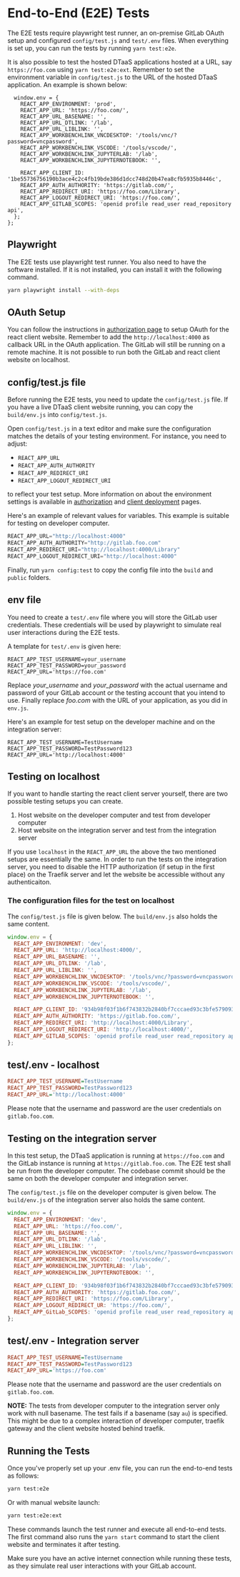 # End-to-End (E2E) Tests

The E2E tests require playwright test runner, an on-premise GitLab OAuth setup and
configured `config/test.js` and `test/.env` files. When everything is set up, you
can run the tests by running `yarn test:e2e`.

It is also possible to test the hosted DTaaS applications hosted at a URL,
say `https://foo.com` using `yarn test:e2e:ext`. Remember to set the
environment variable in `config/test.js` to the URL of the hosted DTaaS
application. An example is shown below:

```if (typeof window !== 'undefined') {
  window.env = {
    REACT_APP_ENVIRONMENT: 'prod',
    REACT_APP_URL: 'https://foo.com/',
    REACT_APP_URL_BASENAME: '',
    REACT_APP_URL_DTLINK: '/lab',
    REACT_APP_URL_LIBLINK: '',
    REACT_APP_WORKBENCHLINK_VNCDESKTOP: '/tools/vnc/?password=vncpassword',
    REACT_APP_WORKBENCHLINK_VSCODE: '/tools/vscode/',
    REACT_APP_WORKBENCHLINK_JUPYTERLAB: '/lab',
    REACT_APP_WORKBENCHLINK_JUPYTERNOTEBOOK: '',

    REACT_APP_CLIENT_ID: '1be55736756190b3ace4c2c4fb19bde386d1dcc748d20b47ea8cfb5935b8446c',
    REACT_APP_AUTH_AUTHORITY: 'https://gitlab.com/',
    REACT_APP_REDIRECT_URI: 'https://foo.com/Library',
    REACT_APP_LOGOUT_REDIRECT_URI: 'https://foo.com/',
    REACT_APP_GITLAB_SCOPES: 'openid profile read_user read_repository api',
  };
};
```

## Playwright

The E2E tests use playwright test runner. You also need to have the software
installed. If it is not installed, you can install it with the following command.

```bash
yarn playwright install --with-deps
```

## OAuth Setup

You can follow the instructions in
[authorization page](../../docs/admin/client/auth.md)
to setup OAuth for the
react client website. Remember to add the `http://localhost:4000` as callback URL
in the OAuth application. The GitLab will still be running on a remote machine.
It is not possible to run both the GitLab and react client website on localhost.

## config/test.js file

Before running the E2E tests, you need to update the `config/test.js` file.
If you have a live DTaaS client website running, you can copy the `build/env.js`
into `config/test.js`.

Open `config/test.js` in a text editor and make sure the configuration matches
the details of your testing environment. For instance, you need to adjust:

* `REACT_APP_URL`
* `REACT_APP_AUTH_AUTHORITY`
* `REACT_APP_REDIRECT_URI`
* `REACT_APP_LOGOUT_REDIRECT_URI`

to reflect your test setup. More information on about the environment settings is
available in [authorization](../../docs/admin/client/auth.md) and
[client deployment](../../docs/admin/client/CLIENT.md) pages.

Here's an example of relevant values for variables. This example is suitable for
testing on developer computer.

```js
REACT_APP_URL="http://localhost:4000"
REACT_APP_AUTH_AUTHORITY="http://gitlab.foo.com"
REACT_APP_REDIRECT_URI="http://localhost:4000/Library"
REACT_APP_LOGOUT_REDIRECT_URI="http://localhost:4000"
```

Finally, run `yarn config:test` to copy the config file into the `build`
and `public` folders.

## env file

You need to create a `test/.env` file where you will store the GitLab user
credentials. These credentials will be used by playwright to simulate real
user interactions during the E2E tests.

A template for `test/.env` is given here:

```env
REACT_APP_TEST_USERNAME=your_username
REACT_APP_TEST_PASSWORD=your_password
REACT_APP_URL='https://foo.com'
```

Replace _your_username_ and _your_password_ with the actual username and password
of your GitLab account or the testing account that you intend to use. Finally
replace _foo.com_ with the URL of your application, as you did in `env.js`.

Here's an example for test setup on the developer machine and on the
integration server:

```env
REACT_APP_TEST_USERNAME=TestUsername
REACT_APP_TEST_PASSWORD=TestPassword123
REACT_APP_URL='http://localhost:4000'
```

## Testing on localhost

If you want to handle starting the react client server yourself, there are two
possible testing setups you can create.

1. Host website on the developer computer and test from developer computer
1. Host website on the integration server and test from the integration server

If you use `localhost` in the `REACT_APP_URL` the above the two mentioned setups
are essentially the same.
In order to run the tests on the integration server, you need to disable the
HTTP authorization (if setup in the first place) on the Traefik server and
let the website be accessible without any authenticaiton.

### The configuration files for the test on localhost

The `config/test.js` file is given below. The `build/env.js` also holds the
same content.

```js
window.env = {
  REACT_APP_ENVIRONMENT: 'dev',
  REACT_APP_URL: 'http://localhost:4000/',
  REACT_APP_URL_BASENAME: '',
  REACT_APP_URL_DTLINK: '/lab',
  REACT_APP_URL_LIBLINK: '',
  REACT_APP_WORKBENCHLINK_VNCDESKTOP: '/tools/vnc/?password=vncpassword',
  REACT_APP_WORKBENCHLINK_VSCODE: '/tools/vscode/',
  REACT_APP_WORKBENCHLINK_JUPYTERLAB: '/lab',
  REACT_APP_WORKBENCHLINK_JUPYTERNOTEBOOK: '',

  REACT_APP_CLIENT_ID: '934b98f03f1b6f743832b2840bf7cccaed93c3bfe579093dd0942a433691ccc0',
  REACT_APP_AUTH_AUTHORITY: 'https://gitlab.foo.com/',
  REACT_APP_REDIRECT_URI: 'http://localhost:4000/Library',
  REACT_APP_LOGOUT_REDIRECT_URI: 'http://localhost:4000/',
  REACT_APP_GITLAB_SCOPES: 'openid profile read_user read_repository api',
};
```

## test/.env - localhost

```ini
REACT_APP_TEST_USERNAME=TestUsername
REACT_APP_TEST_PASSWORD=TestPassword123
REACT_APP_URL='http://localhost:4000'
```

Please note that the username and password are the user
credentials on `gitlab.foo.com`.

## Testing on the integration server

In this test setup, the DTaaS application is running at `https://foo.com` and
the GitLab instance is running at `https://gitlab.foo.com`. The E2E test shall
be run from the developer computer. The codebase commit should be the same on
both the developer computer and integration server.

The `config/test.js` file on the developer computer is given below. The
`build/env.js` of the integration server also holds the same content.

```js
window.env = {
  REACT_APP_ENVIRONMENT: 'dev',
  REACT_APP_URL: 'https://foo.com/',
  REACT_APP_URL_BASENAME: '',
  REACT_APP_URL_DTLINK: '/lab',
  REACT_APP_URL_LIBLINK: '',
  REACT_APP_WORKBENCHLINK_VNCDESKTOP: '/tools/vnc/?password=vncpassword',
  REACT_APP_WORKBENCHLINK_VSCODE: '/tools/vscode/',
  REACT_APP_WORKBENCHLINK_JUPYTERLAB: '/lab',
  REACT_APP_WORKBENCHLINK_JUPYTERNOTEBOOK: '',

  REACT_APP_CLIENT_ID: '934b98f03f1b6f743832b2840bf7cccaed93c3bfe579093dd0942a433691ccc0',
  REACT_APP_AUTH_AUTHORITY: 'https://gitlab.foo.com/',
  REACT_APP_REDIRECT_URI: 'https://foo.com/Library',
  REACT_APP_LOGOUT_REDIRECT_UR: 'https://foo.com/',
  REACT_APP_GitLab_SCOPES: 'openid profile read_user read_repository api',
};
```

## test/.env - Integration server

```ini
REACT_APP_TEST_USERNAME=TestUsername
REACT_APP_TEST_PASSWORD=TestPassword123
REACT_APP_URL='https://foo.com'
```

Please note that the username and password are the user credentials on `gitlab.foo.com`.

**NOTE:** The tests from developer computer to the integration server only
work with null basename. The test fails if a basename (say `au`) is specified.
This might be due to a complex interaction of developer computer, traefik
gateway and the client website hosted behind traefik.

## Running the Tests

Once you've properly set up your .env file, you can run the end-to-end tests as follows:

```bash
yarn test:e2e
```

Or with manual website launch:

```bash
yarn test:e2e:ext
```

These commands launch the test runner and execute all end-to-end tests. The first
command also runs the `yarn start` command to start the client website
and terminates it after testing.

Make sure you have an active internet connection while running these tests,
as they simulate real user interactions with your GitLab account.
